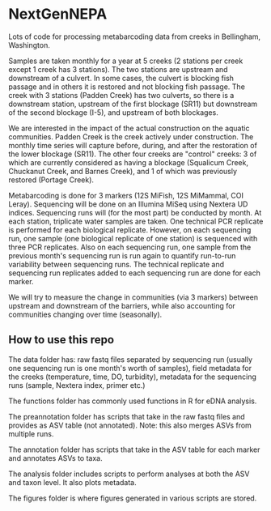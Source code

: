 # NextGenNEPA

Lots of code for processing metabarcoding data from creeks in Bellingham, Washington. 

Samples are taken monthly for a year at 5 creeks (2 stations per creek except 1 creek has 3 stations). The two stations are upstream and downstream of a culvert. In some cases, the culvert is blocking fish passage and in others it is restored and not blocking fish passage. The creek with 3 stations (Padden Creek) has two culverts, so there is a downstream station, upstream of the first blockage (SR11) but downstream of the second blockage (I-5), and upstream of both blockages.

We are interested in the impact of the actual construction on the aquatic communities. Padden Creek is the creek actively under construction. The monthly time series will capture before, during, and after the restoration of the lower blockage (SR11). The other four creeks are "control" creeks: 3 of which are currently considered as having a blockage (Squalicum Creek, Chuckanut Creek, and Barnes Creek), and 1 of which was previously restored (Portage Creek). 

Metabarcoding is done for 3 markers (12S MiFish, 12S MiMammal, COI Leray). Sequencing will be done on an Illumina MiSeq using Nextera UD indices. Sequencing runs will (for the most part) be conducted by month. At each station, triplicate water samples are taken. One technical PCR replicate is performed for each biological replicate. However, on each sequencing run, one sample (one biological replicate of one station) is sequenced with three PCR replicates. Also on each sequencing run, one sample from the previous month's sequencing run is run again to quantify run-to-run variability between sequencing runs. The technical replicate and sequencing run replicates added to each sequencing run are done for each marker. 

We will try to measure the change in communities (via 3 markers) between upstream and downstream of the barriers, while also accounting for communities changing over time (seasonally). 

## How to use this repo 

The data folder has: raw fastq files separated by sequencing run (usually one sequencing run is one month's worth of samples), field metadata for the creeks (temperature, time, DO, turbidity), metadata for the sequencing runs (sample, Nextera index, primer etc.)

The functions folder has commonly used functions in R for eDNA analysis. 

The preannotation folder has scripts that take in the raw fastq files and provides as ASV table (not annotated). Note: this also merges ASVs from multiple runs. 

The annotation folder has scripts that take in the ASV table for each marker and annotates ASVs to taxa. 

The analysis folder includes scripts to perform analyses at both the ASV and taxon level. It also plots metadata. 

The figures folder is where figures generated in various scripts are stored. 


